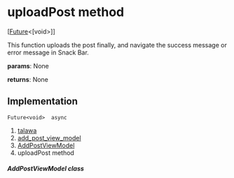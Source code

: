 
<div>

# uploadPost method

</div>


[[Future](https://api.flutter.dev/flutter/dart-core/Future-class.html)\<[void\>]]




This function uploads the post finally, and navigate the success message
or error message in Snack Bar.

**params**: None

**returns**: None



## Implementation

``` language-dart
Future<void>  async 
```







1.  [talawa](../../index.md)
2.  [add_post_view_model](../../view_model_after_auth_view_models_add_post_view_models_add_post_view_model/)
3.  [AddPostViewModel](../../view_model_after_auth_view_models_add_post_view_models_add_post_view_model/AddPostViewModel-class.md)
4.  uploadPost method

##### AddPostViewModel class







